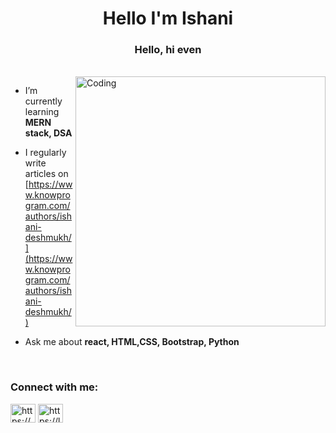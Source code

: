 <!-- ![MasterHead](https://mir-s3-cdn-cf.behance.net/project_modules/1400_opt_1/6c0f9b95746151.5e9ecde69599e.gif) -->
<h1 align="center">Hello I'm Ishani</h1>
<h3 align="center">Hello, hi even </h3>
<br>

<img align="right" alt="Coding" width="400" src="https://i.pinimg.com/originals/09/3f/18/093f1861fc92b3a0ba497ece177b27e6.gif">


-  I’m currently learning **MERN stack, DSA**

- I regularly write articles on [https://www.knowprogram.com/authors/ishani-deshmukh/](https://www.knowprogram.com/authors/ishani-deshmukh/)

-  Ask me about **react, HTML,CSS, Bootstrap, Python**
<br>

<h3 align="left">Connect with me:</h3>
<p align="left">
<a href="https://linkedin.com/in/https://www.linkedin.com/in/ishani-deshmukh-21b3311a6/" target="blank"><img align="center" src="https://raw.githubusercontent.com/rahuldkjain/github-profile-readme-generator/master/src/images/icons/Social/linked-in-alt.svg" alt="https://www.linkedin.com/in/ishani-deshmukh-21b3311a6/" height="30" width="40" /></a>
<a href="https://www.leetcode.com/https://leetcode.com/deathmukh/" target="blank"><img align="center" src="https://raw.githubusercontent.com/rahuldkjain/github-profile-readme-generator/master/src/images/icons/Social/leet-code.svg" alt="https://leetcode.com/deathmukh/" height="30" width="40" /></a>
</p>
<br>


